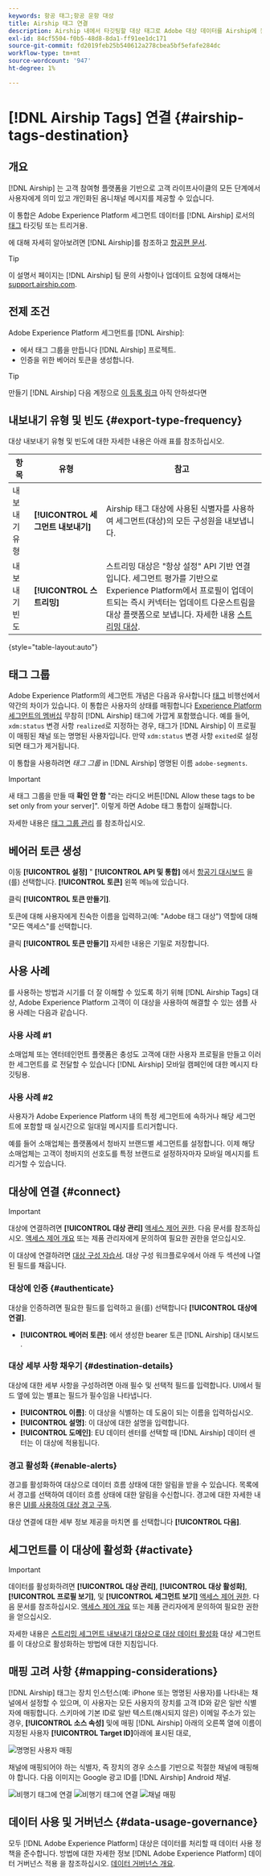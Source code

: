 ```yaml
---
keywords: 항공 태그;항공 운항 대상
title: Airship 태그 연결
description: Airship 내에서 타깃팅할 대상 태그로 Adobe 대상 데이터를 Airship에 원활하게 전달합니다.
exl-id: 84cf5504-f0b5-48d8-8da1-ff91ee1dc171
source-git-commit: fd2019feb25b540612a278cbea5bf5efafe284dc
workflow-type: tm+mt
source-wordcount: '947'
ht-degree: 1%

---
```


# [!DNL Airship Tags] 연결 {#airship-tags-destination}

## 개요

[!DNL Airship] 는 고객 참여형 플랫폼을 기반으로 고객 라이프사이클의 모든 단계에서 사용자에게 의미 있고 개인화된 옴니채널 메시지를 제공할 수 있습니다.

이 통합은 Adobe Experience Platform 세그먼트 데이터를 [!DNL Airship] 로서의 [태그](https://docs.airship.com/guides/audience/tags/) 타깃팅 또는 트리거용.

에 대해 자세히 알아보려면 [!DNL Airship]를 참조하고 [항공편 문서](https://docs.airship.com).


>[!TIP]
>
>이 설명서 페이지는 [!DNL Airship] 팀 문의 사항이나 업데이트 요청에 대해서는 [support.airship.com](https://support.airship.com/).

## 전제 조건

Adobe Experience Platform 세그먼트를 [!DNL Airship]:

* 에서 태그 그룹을 만듭니다 [!DNL Airship] 프로젝트.
* 인증을 위한 베어러 토큰을 생성합니다.

>[!TIP]
> 
>만들기 [!DNL Airship] 다음 계정으로 [이 등록 링크](https://go.airship.eu/accounts/register/plan/starter/) 아직 안하셨다면

## 내보내기 유형 및 빈도 {#export-type-frequency}

대상 내보내기 유형 및 빈도에 대한 자세한 내용은 아래 표를 참조하십시오.

| 항목 | 유형 | 참고 |
---------|----------|---------|
| 내보내기 유형 | **[!UICONTROL 세그먼트 내보내기]** | Airship 태그 대상에 사용된 식별자를 사용하여 세그먼트(대상)의 모든 구성원을 내보냅니다. |
| 내보내기 빈도 | **[!UICONTROL 스트리밍]** | 스트리밍 대상은 &quot;항상 설정&quot; API 기반 연결입니다. 세그먼트 평가를 기반으로 Experience Platform에서 프로필이 업데이트되는 즉시 커넥터는 업데이트 다운스트림을 대상 플랫폼으로 보냅니다. 자세한 내용 [스트리밍 대상](/help/destinations/destination-types.md#streaming-destinations). |

{style=&quot;table-layout:auto&quot;}

## 태그 그룹

Adobe Experience Platform의 세그먼트 개념은 다음과 유사합니다 [태그](https://docs.airship.com/guides/audience/tags/) 비행선에서 약간의 차이가 있습니다. 이 통합은 사용자의 상태를 매핑합니다 [Experience Platform 세그먼트의 멤버십](../../../xdm/field-groups/profile/segmentation.md) 무참히 [!DNL Airship] 태그에 가깝게 포함했습니다. 예를 들어, `xdm:status` 변경 사항 `realized`로 지정하는 경우, 태그가 [!DNL Airship] 이 프로필이 매핑된 채널 또는 명명된 사용자입니다. 만약 `xdm:status` 변경 사항 `exited`로 설정되면 태그가 제거됩니다.

이 통합을 사용하려면 *태그 그룹* in [!DNL Airship] 명명된 이름 `adobe-segments`.

>[!IMPORTANT]
>
>새 태그 그룹을 만들 때 **확인 안 함** &quot;라는 라디오 버튼[!DNL Allow these tags to be set only from your server]&quot;. 이렇게 하면 Adobe 태그 통합이 실패합니다.

자세한 내용은 [태그 그룹 관리](https://docs.airship.com/tutorials/manage-project/messaging/tag-groups) 를 참조하십시오.

## 베어러 토큰 생성

이동 **[!UICONTROL 설정]** &quot; **[!UICONTROL API 및 통합]** 에서 [항공기 대시보드](https://go.airship.com) 을(를) 선택합니다. **[!UICONTROL 토큰]** 왼쪽 메뉴에 있습니다.

클릭 **[!UICONTROL 토큰 만들기]**.

토큰에 대해 사용자에게 친숙한 이름을 입력하고(예: &quot;Adobe 태그 대상&quot;) 역할에 대해 &quot;모든 액세스&quot;를 선택합니다.

클릭 **[!UICONTROL 토큰 만들기]** 자세한 내용은 기밀로 저장합니다.

## 사용 사례

를 사용하는 방법과 시기를 더 잘 이해할 수 있도록 하기 위해 [!DNL Airship Tags] 대상, Adobe Experience Platform 고객이 이 대상을 사용하여 해결할 수 있는 샘플 사용 사례는 다음과 같습니다.

### 사용 사례 #1

소매업체 또는 엔터테인먼트 플랫폼은 충성도 고객에 대한 사용자 프로필을 만들고 이러한 세그먼트를 로 전달할 수 있습니다 [!DNL Airship] 모바일 캠페인에 대한 메시지 타깃팅용.

### 사용 사례 #2

사용자가 Adobe Experience Platform 내의 특정 세그먼트에 속하거나 해당 세그먼트에 포함할 때 실시간으로 일대일 메시지를 트리거합니다.

예를 들어 소매업체는 플랫폼에서 청바지 브랜드별 세그먼트를 설정합니다. 이제 해당 소매업체는 고객이 청바지의 선호도를 특정 브랜드로 설정하자마자 모바일 메시지를 트리거할 수 있습니다.

## 대상에 연결 {#connect}

>[!IMPORTANT]
> 
>대상에 연결하려면 **[!UICONTROL 대상 관리]** [액세스 제어 권한](/help/access-control/home.md#permissions). 다음 문서를 참조하십시오. [액세스 제어 개요](/help/access-control/ui/overview.md) 또는 제품 관리자에게 문의하여 필요한 권한을 얻으십시오.

이 대상에 연결하려면 [대상 구성 자습서](../../ui/connect-destination.md). 대상 구성 워크플로우에서 아래 두 섹션에 나열된 필드를 채웁니다.

### 대상에 인증 {#authenticate}

대상을 인증하려면 필요한 필드를 입력하고 을(를) 선택합니다 **[!UICONTROL 대상에 연결]**.

* **[!UICONTROL 베어러 토큰]**: 에서 생성한 bearer 토큰 [!DNL Airship] 대시보드 .

### 대상 세부 사항 채우기 {#destination-details}

대상에 대한 세부 사항을 구성하려면 아래 필수 및 선택적 필드를 입력합니다. UI에서 필드 옆에 있는 별표는 필드가 필수임을 나타냅니다.

* **[!UICONTROL 이름]**: 이 대상을 식별하는 데 도움이 되는 이름을 입력하십시오.
* **[!UICONTROL 설명]**: 이 대상에 대한 설명을 입력합니다.
* **[!UICONTROL 도메인]**: EU 데이터 센터를 선택할 때 [!DNL Airship] 데이터 센터는 이 대상에 적용됩니다.

### 경고 활성화 {#enable-alerts}

경고를 활성화하여 대상으로 데이터 흐름 상태에 대한 알림을 받을 수 있습니다. 목록에서 경고를 선택하여 데이터 흐름 상태에 대한 알림을 수신합니다. 경고에 대한 자세한 내용은 [UI를 사용하여 대상 경고 구독](../../ui/alerts.md).

대상 연결에 대한 세부 정보 제공을 마치면 를 선택합니다 **[!UICONTROL 다음]**.

## 세그먼트를 이 대상에 활성화 {#activate}

>[!IMPORTANT]
> 
>데이터를 활성화하려면 **[!UICONTROL 대상 관리]**, **[!UICONTROL 대상 활성화]**, **[!UICONTROL 프로필 보기]**, 및 **[!UICONTROL 세그먼트 보기]** [액세스 제어 권한](/help/access-control/home.md#permissions). 다음 문서를 참조하십시오. [액세스 제어 개요](/help/access-control/ui/overview.md) 또는 제품 관리자에게 문의하여 필요한 권한을 얻으십시오.

자세한 내용은 [스트리밍 세그먼트 내보내기 대상으로 대상 데이터 활성화](../../ui/activate-segment-streaming-destinations.md) 대상 세그먼트를 이 대상으로 활성화하는 방법에 대한 지침입니다.

## 매핑 고려 사항 {#mapping-considerations}

[!DNL Airship] 태그는 장치 인스턴스(예: iPhone 또는 명명된 사용자)를 나타내는 채널에서 설정할 수 있으며, 이 사용자는 모든 사용자의 장치를 고객 ID와 같은 일반 식별자에 매핑합니다. 스키마에 기본 ID로 일반 텍스트(해시되지 않은) 이메일 주소가 있는 경우, **[!UICONTROL 소스 속성]** 및에 매핑 [!DNL Airship] 아래의 오른쪽 열에 이름이 지정된 사용자 **[!UICONTROL Target ID]**&#x200B;아래에 표시된 대로,

![명명된 사용자 매핑](../../assets/catalog/mobile-engagement/airship-tags/mapping-option-2.png)

채널에 매핑되어야 하는 식별자, 즉 장치의 경우 소스를 기반으로 적절한 채널에 매핑해야 합니다. 다음 이미지는 Google 광고 ID를 [!DNL Airship] Android 채널.

![비행기 태그에 연결](../../assets/catalog/mobile-engagement/airship-tags/select-source-identity.png)
![비행기 태그에 연결](../../assets/catalog/mobile-engagement/airship-tags/select-target-identity.png)
![채널 매핑](../../assets/catalog/mobile-engagement/airship-tags/mapping-option.png)

## 데이터 사용 및 거버넌스 {#data-usage-governance}

모두 [!DNL Adobe Experience Platform] 대상은 데이터를 처리할 때 데이터 사용 정책을 준수합니다. 방법에 대한 자세한 정보 [!DNL Adobe Experience Platform] 데이터 거버넌스 적용 을 참조하십시오. [데이터 거버넌스 개요](../../../data-governance/home.md).
